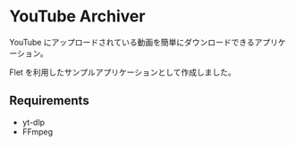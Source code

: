 # YouTube Archiver

YouTube にアップロードされている動画を簡単にダウンロードできるアプリケーション。

Flet を利用したサンプルアプリケーションとして作成しました。

## Requirements

- yt-dlp
- FFmpeg
